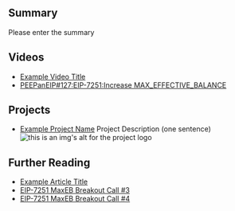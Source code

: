 ## Summary

Please enter the summary

## Videos

- [Example Video Title](https://www.youtube.com/watch?v=TDGq4aeevgY)
- [PEEPanEIP#127:EIP-7251:Increase MAX_EFFECTIVE_BALANCE](https://www.youtube.com/watch?v=3cVhNXDTjgg)

## Projects

- [Example Project Name](https://xxxx.xxx/xxxxx) Project Description (one sentence) ![this is an img's alt for the project logo](https://xxxx.xxx/project-logo.xxx)

## Further Reading

- [Example Article Title](https://xxxx.xxx/xxxxx)
- [EIP-7251 MaxEB Breakout Call #3](https://hackmd.io/@philknows/BJCaLJf1A)
- [EIP-7251 MaxEB Breakout Call #4](https://hackmd.io/@philknows/Sy2kQAq1C?utm_source=preview-mode&utm_medium=rec)
